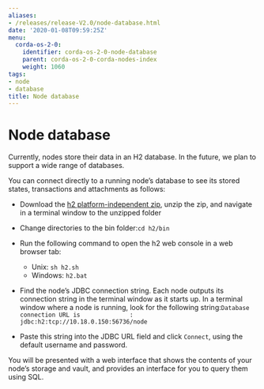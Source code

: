 ```yaml
---
aliases:
- /releases/release-V2.0/node-database.html
date: '2020-01-08T09:59:25Z'
menu:
  corda-os-2-0:
    identifier: corda-os-2-0-node-database
    parent: corda-os-2-0-corda-nodes-index
    weight: 1060
tags:
- node
- database
title: Node database
---
```



# Node database

Currently, nodes store their data in an H2 database. In the future, we plan to support a wide range of databases.

You can connect directly to a running node’s database to see its stored states, transactions and attachments as
follows:


* Download the [h2 platform-independent zip](http://www.h2database.com/html/download.html), unzip the zip, and
navigate in a terminal window to the unzipped folder
* Change directories to the bin folder:`cd h2/bin`
* Run the following command to open the h2 web console in a web browser tab:
    * Unix: `sh h2.sh`
    * Windows: `h2.bat`


* Find the node’s JDBC connection string. Each node outputs its connection string in the terminal
window as it starts up. In a terminal window where a node is running, look for the following string:`Database connection URL is              : jdbc:h2:tcp://10.18.0.150:56736/node`
* Paste this string into the JDBC URL field and click `Connect`, using the default username and password.

You will be presented with a web interface that shows the contents of your node’s storage and vault, and provides an
interface for you to query them using SQL.

